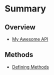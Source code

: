 
# Summary

## Overview

* [My Awesome API](README.md)

## Methods

* [Defining Methods](methods.md)
